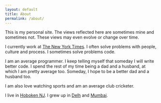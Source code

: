 ```yaml
--- 
layout: default
title: About 
permalink: /about/
---
```

This is my personal site. The views reflected here are sometimes mine and sometimes not. These views may even evolve or change over time.

I currently work at [The New York Times][nytimes]. I often solve problems with people, culture and process. I sometimes solve problems code.

I am an average programmer. I keep telling myself that someday I will write better code. I spend the rest of my time being a dad and a husband, at which I am pretty average too. Someday, I hope to be a better dad and a husband too.

I am also love watching sports and am an average club cricketer.

I live in [Hoboken NJ][hoboken]. I grew up in [Delh][delhi] and [Mumbai][mumbai]. 

[nytimes]: https://www.nytimes.com/
[hoboken]: https://en.wikipedia.org/wiki/Hoboken%2C_New_Jersey 
[delhi]: https://en.wikipedia.org/wiki/Delhi
[mumbai]: https://en.wikipedia.org/wiki/Mumbai
